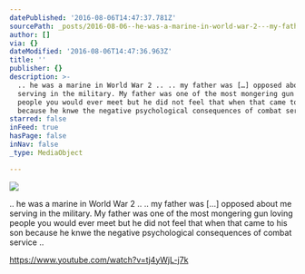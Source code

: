 ```yaml
---
datePublished: '2016-08-06T14:47:37.781Z'
sourcePath: _posts/2016-08-06--he-was-a-marine-in-world-war-2---my-father-was--op.md
author: []
via: {}
dateModified: '2016-08-06T14:47:36.963Z'
title: ''
publisher: {}
description: >-
  .. he was a marine in World War 2 .. .. my father was […] opposed about me
  serving in the military. My father was one of the most mongering gun loving
  people you would ever meet but he did not feel that when that came to his son
  because he knwe the negative psychological consequences of combat service ..
starred: false
inFeed: true
hasPage: false
inNav: false
_type: MediaObject

---
```

![](https://the-grid-user-content.s3-us-west-2.amazonaws.com/bece28a2-6986-4a70-b17a-123ed299e2da.jpg)

.. he was a marine in World War 2 .. .. my father was \[...\] opposed about me serving in the military. My father was one of the most mongering gun loving people you would ever meet but he did not feel that when that came to his son because he knwe the negative psychological consequences of combat service ..

https://www.youtube.com/watch?v=tj4yWjL-j7k